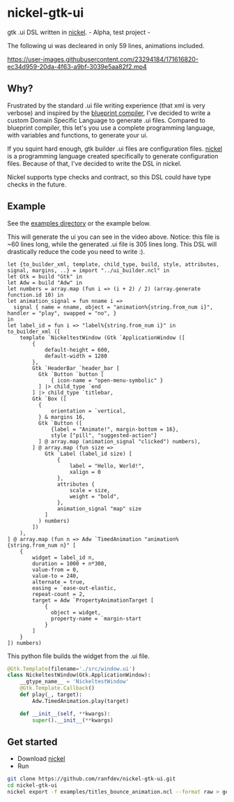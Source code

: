 # nickel-gtk-ui
gtk .ui DSL written in [nickel]. - Alpha, test project -

The following ui was decleared in only 59 lines, animations included.

https://user-images.githubusercontent.com/23294184/171616820-ec34d959-20da-4f63-a9bf-3039e5aa82f2.mp4


## Why?
Frustrated by the standard .ui file writing experience (that xml is very verbose) and inspired by the [blueprint compiler](https://gitlab.gnome.org/jwestman/blueprint-compiler), I've decided to write a custom Domain Specific Language to generate .ui files. Compared to blueprint compiler, this let's you use a complete programming language, with variables and functions, to generate your ui. 

If you squint hard enough, gtk builder .ui files are configuration files. [nickel] is a programming language created specifically to generate configuration files. Because of that, I've decided to write the DSL in nickel.

Nickel supports type checks and contract, so this DSL could have type checks in the future.

## Example
See the [examples directory](./examples) or the example below.

This will generate the ui you can see in the video above.
Notice: this file is ~60 lines long, while the generated .ui file is 305 lines long. This DSL will drastically reduce the code you need to write :).

```nickel
let {to_builder_xml, template, child_type, build, style, attributes, signal, margins, ..} = import "../ui_builder.ncl" in
let Gtk = build "Gtk" in
let Adw = build "Adw" in
let numbers = array.map (fun i => (i + 2) / 2) (array.generate function.id 10) in
let animation_signal = fun nname i => 
  signal { name = nname, object = "animation%{string.from_num i}", handler = "play", swapped = "no", }
in
let label_id = fun i => "label%{string.from_num i}" in
to_builder_xml ([
    template `NickeltestWindow (Gtk `ApplicationWindow ([
        { 
            default-height = 600,
            default-width = 1280
        },
        Gtk `HeaderBar `header_bar [
          Gtk `Button `button [
              { icon-name = "open-menu-symbolic" }
          ] |> child_type `end
        ] |> child_type `titlebar,
        Gtk `Box ([
          { 
              orientation = `vertical,
          } & margins 16,
          Gtk `Button ([
              {label = "Animate!", margin-bottom = 16},
              style ["pill", "suggested-action"]
          ] @ array.map (animation_signal "clicked") numbers),
        ] @ array.map (fun size => 
            Gtk `Label (label_id size) [
                {
                    label = "Hello, World!",
                    xalign = 0
                },
                attributes {
                    scale = size,     
                    weight = "bold",
                },
                animation_signal "map" size
            ]
          ) numbers)
        ])
    ),
] @ array.map (fun n => Adw `TimedAnimation "animation%{string.from_num n}" [
    {
        widget = label_id n,
        duration = 1000 + n*300,
        value-from = 0,
        value-to = 240,
        alternate = true,
        easing = `ease-out-elastic,
        repeat-count = 2,
        target = Adw `PropertyAnimationTarget [
            { 
              object = widget,
              property-name = `margin-start
            }               
        ]
    }  
]) numbers)
```

This python file builds the widget from the .ui file.

```py
@Gtk.Template(filename='./src/window.ui')
class NickeltestWindow(Gtk.ApplicationWindow):
    __gtype_name__ = 'NickeltestWindow'
    @Gtk.Template.Callback()
    def play(_, target):
        Adw.TimedAnimation.play(target)

    def __init__(self, **kwargs):
        super().__init__(**kwargs)
```

## Get started

- Download [nickel]
- Run
```bash
git clone https://github.com/ranfdev/nickel-gtk-ui.git
cd nickel-gtk-ui
nickel export -f examples/titles_bounce_animation.ncl --format raw > generated.ui`
```



[nickel]: https://github.com/tweag/nickel
